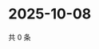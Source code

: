 # 2025-10-08

共 0 条

<!-- BEGIN ZHIHUQUESTIONS -->
<!-- 最后更新时间 Wed Oct 08 2025 12:13:20 GMT+0800 (China Standard Time) -->

<!-- END ZHIHUQUESTIONS -->
